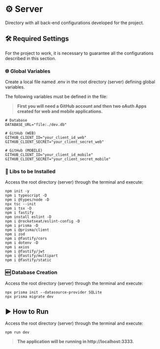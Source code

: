 # ⚙️ **Server**

Directory with all back-end configurations developed for the project.

## 🛠️ **Required Settings**

For the project to work, it is necessary to guarantee all the configurations described in this section.

### 🌐 Global Variables
Create a local file named .env in the root directory (server) defining global variables.

The following variables must be defined in the file:
> **First you will need a GitHub account and then two oAuth Apps created for web and mobile applications.**

```
# Database
DATABASE_URL="file:./dev.db"

# GitHub (WEB)
GITHUB_CLIENT_ID="your_client_id_web"
GITHUB_CLIENT_SECRET="your_client_secret_web"

# GitHub (MOBILE)
GITHUB_CLIENT_ID="your_client_id_mobile"
GITHUB_CLIENT_SECRET="your_client_secret_mobile"
```

### 📖 Libs to be Installed
Access the root directory (server) through the terminal and execute:
```
npm init -y
npm i typescript -D
npm i @types/node -D
npx tsc --init
npm i tsx -D
npm i fastify
npm install eslint -D
npm i @rocketseat/eslint-config -D
npm i prisma -D
npm i @prisma/client
npm i zod
npm i @fastify/cors
npm i dotenv -D
npm i axios
npm i @fastify/jwt
npm i @fastify/multipart
npm i @fastify/static
```

### 🆕 Database Creation
Access the root directory (server) through the terminal and execute:
```
npx prisma init --datasource-provider SQLite
npx prisma migrate dev
```
## ▶️ **How to Run**
Access the root directory (server) through the terminal and execute:
```
npm run dev
```
> **The application will be running in http://localhost:3333.**



